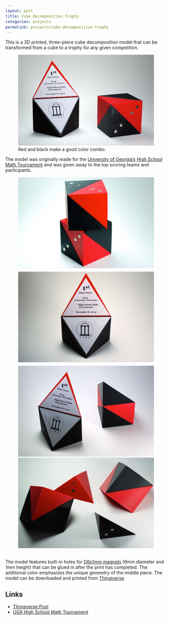 ```yaml
---
layout: post
title: Cube Decomposition Trophy
categories: projects
permalink: projects/cube-decomposition-trophy
---
```


This is a 3D printed, three-piece cube decomposition model that can be transformed from a cube to a trophy for any given competition.

<!--more-->

<figure class="l-page">
  <img src="/images/projects/trophy/trophy_1.JPG" alt="Cube Decomposition Trophy.">
  <figcaption>Red and black make a good color combo.</figcaption>
</figure>

The model was originally made for the [University of Georgia’s][uga] [High School Math Tournament][tourn] and was given away to the top scoring teams and participants.

<figure class="l-page">
  <div class="figure-grid">
    <img class="figure-grid-left" style="margin-bottom: 0.5rem" src="/images/projects/trophy/trophy_2.JPG" alt="Cube Decomposition Trophy.">
    <img class="figure-grid-right" style="margin-bottom: 0.5rem" src="/images/projects/trophy/trophy_3.JPG" alt="Cube Decomposition Trophy.">
    <img class="figure-grid-left" src="/images/projects/trophy/trophy_4.JPG" alt="Cube Decomposition Trophy.">
    <img class="figure-grid-right" src="/images/projects/trophy/trophy_5.JPG" alt="Cube Decomposition Trophy.">
  </div>
  <figcaption>&nbsp;</figcaption>
</figure>

The model features built-in holes for [D6x1mm magnets][mag] (6mm diameter and 1mm height) that can be glued in after the print has completed. The additional color emphasizes the unique geometry of the middle piece. The model can be downloaded and printed from [Thingiverse][thing].

## Links
* [Thingiverse Post][thing]
* [UGA High School Math Tournament][tourn]

[uga]: http://www.uga.edu "UGA."
[tourn]: http://www.math.uga.edu/mathmeet/ "UGA High School Math Tournament."
[mag]: http://www.gaussboys.com/store/index.php/magnet-shapes/discs/d0601.html "Magnets."
[thing]: http://www.thingiverse.com/thing:534801 "Thingiverse Post."